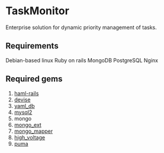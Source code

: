 TaskMonitor
===========
Enterprise solution for dynamic priority management of tasks.

Requirements
------------------------
Debian-based linux
Ruby on rails
MongoDB
PostgreSQL
Nginx

Required gems
------------------------
1. [haml-rails](https://github.com/indirect/haml-rails)
2. [devise](https://github.com/plataformatec/devise)
3. [yaml_db](https://github.com/ludicast/yaml_db)
4. [mysql2](https://github.com/brianmario/mysql2)
5. mongo
6. [mongo_ext](https://github.com/biot023/mongo_ext)
7. [mongo_mapper](https://github.com/jnunemaker/mongomapper)
8. [high_voltage](https://github.com/thoughtbot/high_voltage)
9. [puma](https://github.com/puma/puma)

